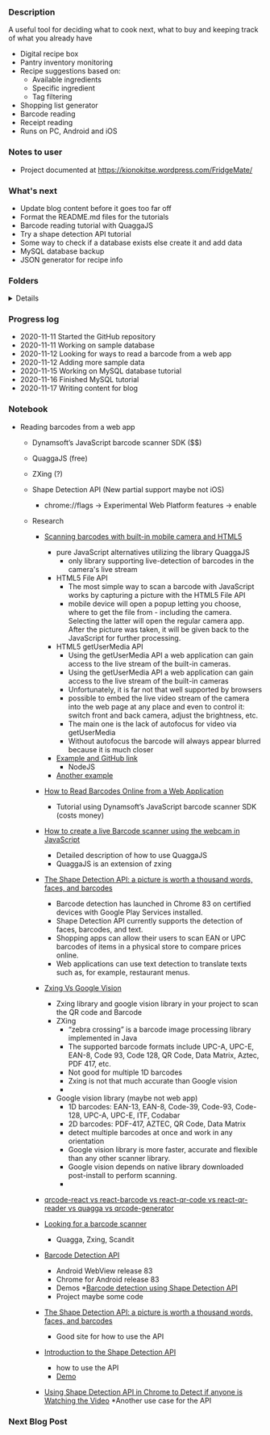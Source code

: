 ### Description  
A useful tool for deciding what to cook next, what to buy and keeping track of what you already have
 * Digital recipe box
 * Pantry inventory monitoring
 * Recipe suggestions based on:
	* Available ingredients
	* Specific ingredient
	* Tag filtering
 * Shopping list generator 
 * Barcode reading
 * Receipt reading
 * Runs on PC, Android and iOS

### Notes to user
 * Project documented at https://kionokitse.wordpress.com/FridgeMate/

### What's next
 * Update blog content before it goes too far off
 * Format the README.md files for the tutorials 
 * Barcode reading tutorial with QuaggaJS
 * Try a shape detection API tutorial
 * Some way to check if a database exists else create it and add data
 * MySQL database backup
 * JSON generator for recipe info
 

### Folders
<details>
  
 * Database
	* Sample data for the database
 * Receipts
	* Images testing receipt reading
 * Tutorials
	* MySQL: Complete
		* Simple tutorial for how to interact with MySQL database in JavaScript
		* .env file should be kept secret 
		* to build the project run "npm install"
	* QuaggaJS: In progress
		* Barcode scanning tutorial
</details>




 
### Progress log 
 * 2020-11-11 Started the GitHub repository
 * 2020-11-11 Working on sample database
 * 2020-11-12 Looking for ways to read a barcode from a web app
 * 2020-11-12 Adding more sample data
 * 2020-11-15 Working on MySQL database tutorial
 * 2020-11-16 Finished MySQL tutorial
 * 2020-11-17 Writing content for blog 

### Notebook
 * Reading barcodes from a web app
	* Dynamsoft’s JavaScript barcode scanner SDK ($$)
	* QuaggaJS (free)
	* ZXing (?)
	* Shape Detection API (New partial support maybe not iOS)
		* chrome://flags -> Experimental Web Platform features -> enable
		
	* Research
		* [Scanning barcodes with built-in mobile camera and HTML5](https://a.kabachnik.info/reading-barcodes-with-built-in-camera-with-html5.html#fileapi)
			* pure JavaScript alternatives utilizing the library QuaggaJS
				* only library supporting live-detection of barcodes in the camera's live stream
			* HTML5 File API
				* The most simple way to scan a barcode with JavaScript works by capturing a picture with the HTML5 File API 
				* mobile device will open a popup letting you choose, where to get the file from - including the camera. Selecting the latter will open the regular camera app. After the picture was taken, it will be given back to the JavaScript for further processing. 
			* HTML5 getUserMedia API
				* Using the getUserMedia API a web application can gain access to the live stream of the built-in cameras. 
				* Using the getUserMedia API a web application can gain access to the live stream of the built-in cameras
				* Unfortunately, it is far not that well supported by browsers
				* possible to embed the live video stream of the camera into the web page at any place and even to control it: switch front and back camera, adjust the brightness, etc.
				* The main one is the lack of autofocus for video via getUserMedia
				* Without autofocus the barcode will always appear blurred because it is much closer
			* [Example and GitHub link](https://serratus.github.io/quaggaJS/examples/file_input.html)
				* NodeJS
			* [Another example](https://a.kabachnik.info/a-javascript-barcode-reader-with-bootstrap-3-and-quaggajs.html)
		* [How to Read Barcodes Online from a Web Application](https://medium.com/@beirikui1985/how-to-read-barcodes-online-from-a-web-application-6be5c7cec860)
			* Tutorial using Dynamsoft’s JavaScript barcode scanner SDK (costs money)
		* [How to create a live Barcode scanner using the webcam in JavaScript](https://ourcodeworld.com/articles/read/460/how-to-create-a-live-barcode-scanner-using-the-webcam-in-javascript)
			* Detailed description of how to use QuaggaJS
			* QuaggaJS is an extension of zxing
		* [The Shape Detection API: a picture is worth a thousand words, faces, and barcodes](https://web.dev/shape-detection/)
			* Barcode detection has launched in Chrome 83 on certified devices with Google Play Services installed.
			* Shape Detection API currently supports the detection of faces, barcodes, and text.
			* Shopping apps can allow their users to scan EAN or UPC barcodes of items in a physical store to compare prices online.
			* Web applications can use text detection to translate texts such as, for example, restaurant menus.
		* [Zxing Vs Google Vision](https://medium.com/@lkumar.sakare/zxing-vs-google-vision-fc3be8d83ace) 
			* Zxing library and google vision library in your project to scan the QR code and Barcode
			* ZXing 
				* “zebra crossing” is a barcode image processing library implemented in Java
				* The supported barcode formats include UPC-A, UPC-E, EAN-8, Code 93, Code 128, QR Code, Data Matrix, Aztec, PDF 417, etc.
				* Not good for multiple 1D barcodes
				* Zxing is not that much accurate than Google vision
				* 
			* Google vision library (maybe not web app)
				* 1D barcodes: EAN-13, EAN-8, Code-39, Code-93, Code-128, UPC-A, UPC-E, ITF, Codabar
				* 2D barcodes: PDF-417, AZTEC, QR Code, Data Matrix
				* detect multiple barcodes at once and work in any orientation
				* Google vision library is more faster, accurate and flexible than any other scanner library.
				* Google vision depends on native library downloaded post-install to perform scanning.
				* 
			
		* [qrcode-react vs react-barcode vs react-qr-code vs react-qr-reader vs quagga vs qrcode-generator](https://www.npmtrends.com/qrcode-react-vs-react-barcode-vs-react-qr-code-vs-react-qr-reader-vs-quagga-vs-qrcode-generator)
		* [Looking for a barcode scanner](https://www.reddit.com/r/PHPhelp/comments/8vr7ac/looking_for_a_barcode_scanner/)
			* Quagga, Zxing, Scandit
		* [Barcode Detection API](https://www.chromestatus.com/feature/4757990523535360)
			* Android WebView release 83
			* Chrome for Android release 83
			* Demos
		*[Barcode detection using Shape Detection API](https://paul.kinlan.me/barcode-detection/)
			* Project maybe some code
		* [The Shape Detection API: a picture is worth a thousand words, faces, and barcodes](https://web.dev/shape-detection/#barcodedetector)
			* Good site for how to use the API
		* [Introduction to the Shape Detection API](https://blog.arnellebalane.com/introduction-to-the-shape-detection-api-e07425396861)
			* how to use the API
			* [Demo](https://shape-detection-api.arnelle.me/)
		* [Using Shape Detection API in Chrome to Detect if anyone is Watching the Video](https://medium.com/@eyevinntechnology/using-shape-detection-api-in-chrome-to-detect-if-anyone-is-watching-the-video-f3f898d2912)
			*Another use case for the API
### Next Blog Post

